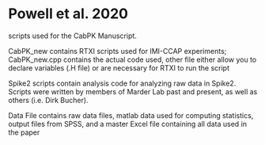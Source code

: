# Powell et al. 2020
scripts used for the CabPK Manuscript.

CabPK_new contains RTXI scripts used for IMI-CCAP experiments; CabPK_new.cpp contains the actual code used, other file either allow you to declare variables (.H file) or are necessary for RTXI to run the script

Spike2 scripts contain analysis code for analyzing raw data in Spike2. Scripts were written by members of Marder Lab past and present, as well as others (i.e. Dirk Bucher).

Data File contains raw data files, matlab data used for computing statistics, output files from SPSS, and a master Excel file containing all data used in the paper
